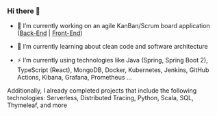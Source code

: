 ### Hi there 👋

- 🔭 I’m currently working on an agile KanBan/Scrum board application ([Back-End](https://github.com/flamestro/AgileIsTheNewOrange) | [Front-End](https://github.com/flamestro/agile-is-the-new-orange-ui))

- 🌱 I’m currently learning about clean code and software architecture

- ⚡ I’m currently using technologies like Java (Spring, Spring Boot 2), TypeScript (React), MongoDB, Docker, Kubernetes, Jenkins, GitHub Actions, Kibana, Grafana, Prometheus ...

Additionally, I already completed projects that include the following technologies: Serverless, Distributed Tracing, Python, Scala, SQL, Thymeleaf, and more

<!--
**flamestro/flamestro** is a ✨ _special_ ✨ repository because its `README.md` (this file) appears on your GitHub profile.

Here are some ideas to get you started:

- 🌱 I’m currently learning ...
- 👯 I’m looking to collaborate on ...
- 🤔 I’m looking for help with ...
- 💬 Ask me about ...
- 📫 How to reach me: ...
- 😄 Pronouns: ...
- ⚡ Fun fact: ...
-->
